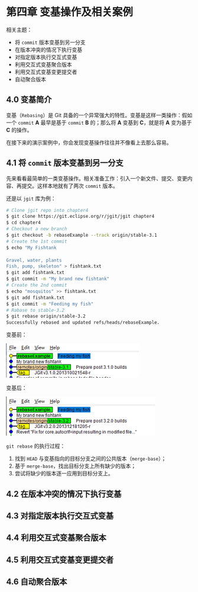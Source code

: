 # 第四章 变基操作及相关案例

相关主题：

- 将 `commit` 版本变基到另一分支
- 在版本冲突的情况下执行变基
- 对指定版本执行交互式变基
- 利用交互式变基聚合版本
- 利用交互式变基变更提交者
- 自动聚合版本



## 4.0 变基简介

变基（`Rebasing`）是 Git 具备的一个异常强大的特性。变基是这样一类操作：假如一个 `commit`  **A** 最早是基于 `commit` **B** 的；那么将 **A** 变基到 **C**，就是将 **A** 变为基于 **C** 的操作。

在接下来的演示案例中，你会发现变基操作往往并不像看上去那么容易。



## 4.1 将 `commit` 版本变基到另一分支

先来看看最简单的一类变基操作。相关准备工作：引入一个新文件、提交、变更内容、再提交。这样本地就有了两次 `commit` 版本。

还是以 `jgit` 库为例：

```bash
# Clone jgit repo into chapter4
$ git clone https://git.eclipse.org/r/jgit/jgit chapter4
$ cd chapter4
# Checkout a new branch
$ git checkout -b rebaseExample --track origin/stable-3.1
# Create the 1st commit
$ echo "My Fishtank
    
Gravel, water, plants
Fish, pump, skeleton" > fishtank.txt
$ git add fishtank.txt
$ git commit -m "My brand new fishtank"
# Create the 2nd commit
$ echo "mosquitos" >> fishtank.txt
$ git add fishtank.txt
$ git commit -m "Feeding my fish"
# Rabase to stable-3.2
$ git rebase origin/stable-3.2
Successfully rebased and updated refs/heads/rebaseExample.
```

变基前：

![before rebasing](assets/c4-2.png)

变基后：

![after rebasing](assets/c4-1.png)

`git rebase` 的执行过程：

1. 找到 `HEAD` 与变基指向的目标分支之间的公共版本（`merge-base`）；
2. 基于 `merge-base`，找出目标分支上所有缺少的版本；
3. 尝试将缺少的版本逐一应用到目标分支上。



## 4.2 在版本冲突的情况下执行变基

## 4.3 对指定版本执行交互式变基

## 4.4 利用交互式变基聚合版本

## 4.5 利用交互式变基变更提交者

## 4.6 自动聚合版本
